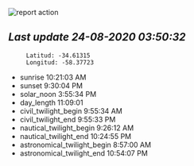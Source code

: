 ![report action](https://github.com/matiasz8/actions-for-reports/workflows/report%20action/badge.svg?branch=develop) 


## *****Last update 24-08-2020 03:50:32*****



		 Latitud: -34.61315
		 Longitud: -58.37723

 - sunrise 	 10:21:03 AM
 - sunset 	 9:30:04 PM
 - solar_noon 	 3:55:34 PM
 - day_length 	 11:09:01
 - civil_twilight_begin 	 9:55:34 AM
 - civil_twilight_end 	 9:55:33 PM
 - nautical_twilight_begin 	 9:26:12 AM
 - nautical_twilight_end 	 10:24:55 PM
 - astronomical_twilight_begin 	 8:57:00 AM
 - astronomical_twilight_end 	 10:54:07 PM
